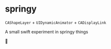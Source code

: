 # springy

`CAShapeLayer` + `UIDynamicAnimator` + `CADisplayLink`

A small swift experiment in springy things

:seedling:
